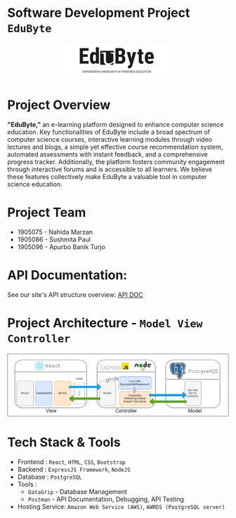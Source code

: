 # Software Development Project **`EduByte`**

<p align='center'>
<img alt="EduByte" height=50% width=50% src="Server/public/logo/EduByte_Logo.png" />
</p>

# **Project Overview**
**"EduByte,"** an e-learning platform designed to enhance computer science education. Key functionalities of EduByte include a broad spectrum of computer science courses, interactive learning modules through video lectures and blogs, a simple yet effective course recommendation system, automated assessments with instant feedback, and a comprehensive progress tracker. Additionally, the platform fosters community engagement through interactive forums and is accessible to all learners. We believe these features collectively make EduByte a valuable tool in computer science education.

# Project Team
- 1905075 - Nahida Marzan
- 1905086 - Sushmita Paul
- 1905096 - Apurbo Banik Turjo

# API Documentation: 
See our site's API structure overview: [API DOC](https://documenter.getpostman.com/view/32129219/2s9YsGhD2R)

# Project Architecture - **`Model View Controller`**
<p align='center'>
<img alt="Design Architecture" src="Server/public/architecture/archi.png" />
</p>

# **Tech Stack & Tools**

- Frontend : `React`, `HTML`, `CSS`, `Bootstrap`
- Backend : `ExpressJS Framework`, `NodeJS`
- Database : `PostgreSQL`
- Tools :
  - `DataGrip` - Database Management
  - `Postman` - API Documentation, Debugging, API Testing
- Hosting Service: `Amazon Web Service (AWS)`, `AWRDS (PostgreSQL server)`
